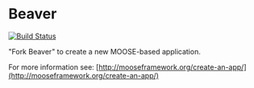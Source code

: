 Beaver
=====

[![Build Status](https://github.com/ajacquey/beaver/actions/workflows/CI.yml/badge.svg?branch=main)](https://github.com/ajacquey/beaver/actions/workflows/CI.yml?query=branch%3Amain)
<!-- [![Coverage](https://codecov.io/gh/ajacquey/beaver/branch/main/graph/badge.svg)](https://codecov.io/gh/ajacquey/beaver) -->

"Fork Beaver" to create a new MOOSE-based application.

For more information see: [http://mooseframework.org/create-an-app/](http://mooseframework.org/create-an-app/)
